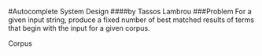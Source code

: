 #Autocomplete System Design
####by Tassos Lambrou
###Problem
For a given input string, produce a fixed number of best matched results of terms that begin with the input for a given corpus.

Corpus 

